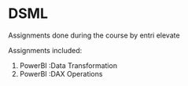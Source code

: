 # DSML
Assignments done during the course by entri elevate

Assignments included: 
  1. PowerBI :Data Transformation
  2. PowerBI :DAX Operations
